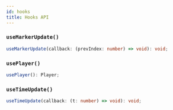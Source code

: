 ```yaml
---
id: hooks
title: Hooks API
---
```


### `useMarkerUpdate()`
```typescript
useMarkerUpdate(callback: (prevIndex: number) => void): void;
```

### `usePlayer()`
```typescript
usePlayer(): Player;
```

### `useTimeUpdate()`
```typescript
useTimeUpdate(callback: (t: number) => void): void;
```
